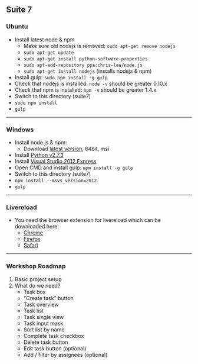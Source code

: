 ## Suite 7

### Ubuntu

* Install latest node & npm
    * Make sure old nodejs is removed: `sudo apt-get remove nodejs`
    * `sudo apt-get update`
    * `sudo apt-get install python-software-properties`
    * `sudo apt-add-repository ppa:chris-lea/node.js`
    * `sudo apt-get install nodejs` (installs nodejs & npm)
* Install gulp: `sudo npm install -g gulp`
* Check that nodejs is installed: `node -v` should be greater 0.10.x
* Check that npm is installed: `npm -v` should be greater 1.4.x
* Switch to this directory (suite7)
* `sudo npm install`
* `gulp`

---

### Windows

* Install node.js & npm: 
    * Download [latest version](http://nodejs.org/download/), 64bit, msi
* Install [Python v2.7.3](http://www.python.org/download/releases/2.7.3#download)
* Install [Visual Studio 2012 Express](http://go.microsoft.com/?linkid=9816758)
* Open CMD and install gulp: `npm install -g gulp`
* Switch to this directory (suite7)
* `npm install --msvs_version=2012`
* `gulp`

---

### Livereload

* You need the browser extension for livereload which can be downloaded here:
    * [Chrome](https://chrome.google.com/webstore/detail/livereload/jnihajbhpnppcggbcgedagnkighmdlei)
    * [Firefox](http://download.livereload.com/2.0.8/LiveReload-2.0.8.xpi)
    * [Safari](http://download.livereload.com/2.0.9/LiveReload-2.0.9.safariextz)

---

### Workshop Roadmap

1. Basic project setup
2. What do we need?
    * Task box
    * "Create task" button
    * Task overview
    * Task list
    * Task single view
    * Task input mask
    * Sort list by name
    * Complete task checkbox
    * Delete task button
    * Edit task button (optional)
    * Add / filter by assignees (optional)
    
    